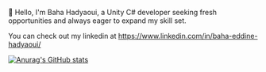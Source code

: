 👋 Hello, I'm Baha Hadyaoui, a Unity C# developer seeking fresh opportunities and always eager to expand my skill set. 

You can check out my linkedin at https://www.linkedin.com/in/baha-eddine-hadyaoui/

[![Anurag's GitHub stats](https://github-readme-stats.vercel.app/api?username=eckual)](https://github.com/anuraghazra/github-readme-stats)
